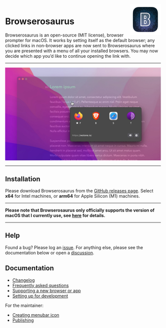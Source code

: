 <img src="./designs/icon_squooshed.png" alt="logo" width="100" height="100" align="right" />

# Browserosaurus

Browserosaurus is an open-source (MIT license), browser prompter for macOS. It
works by setting itself as the default browser; any clicked links in non-browser
apps are now sent to Browserosaurus where you are presented with a menu of all
your installed browsers. You may now decide which app you’d like to continue
opening the link with.

---

<img src="./screenshot.jpg" alt="screenshot" />

---

## Installation

Please download Browserosaurus from the
[GitHub releases page](https://github.com/will-stone/browserosaurus/releases/latest).
Select **x64** for Intel machines, or **arm64** for Apple Silicon (M1) machines.

---

**Please note that Browserosaurus only officially supports the version of macOS
that I currently use, see [here](docs/faq.md) for details.**

---

## Help

Found a bug? Please log an
[issue](https://github.com/will-stone/browserosaurus/issues). For anything else,
please see the documentation below or open a
[discussion](https://github.com/will-stone/browserosaurus/discussions).

## Documentation

- [Changelog](https://github.com/will-stone/browserosaurus/releases)
- [Frequently asked questions](docs/faq.md)
- [Supporting a new browser or app](docs/supporting-a-browser-or-app.md)
- [Setting up for development](docs/setting-up-for-development.md)

For the maintainer:

- [Creating menubar icon](docs/creating-menubar-icon.md)
- [Publishing](docs/publishing.md)

